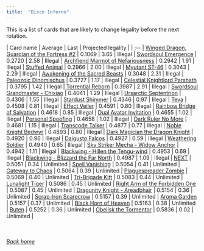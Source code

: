 ```yaml
---
title:  "Disco Inferno"
---
```


This is a list of cards that are likely to change legality before the next rotation.

| Card name | Average | Last | Projected legality |
| :-- |
[Winged Dragon, Guardian of the Fortress #2](https://db.ygoprodeck.com/card/?search=Winged%20Dragon,%20Guardian%20of%20the%20Fortress%20#2) | 0.1069 | 3.65 | Illegal |
[Swordsoul Emergence](https://db.ygoprodeck.com/card/?search=Swordsoul%20Emergence) | 0.2720 | 2.58 | Illegal |
[Archfiend Marmot of Nefariousness](https://db.ygoprodeck.com/card/?search=Archfiend%20Marmot%20of%20Nefariousness) | 0.2942 | 1.91 | Illegal |
[Stuffed Animal](https://db.ygoprodeck.com/card/?search=Stuffed%20Animal) | 0.2966 | 2.00 | Illegal |
[Myutant ST-46](https://db.ygoprodeck.com/card/?search=Myutant%20ST-46) | 0.3043 | 2.29 | Illegal |
[Awakening of the Sacred Beasts](https://db.ygoprodeck.com/card/?search=Awakening%20of%20the%20Sacred%20Beasts) | 0.3048 | 2.31 | Illegal |
[Paleozoic Dinomischus](https://db.ygoprodeck.com/card/?search=Paleozoic%20Dinomischus) | 0.3727 | 1.17 | Illegal |
[Celestial Knightlord Parshath](https://db.ygoprodeck.com/card/?search=Celestial%20Knightlord%20Parshath) | 0.3795 | 1.42 | Illegal |
[Torrential Reborn](https://db.ygoprodeck.com/card/?search=Torrential%20Reborn) | 0.3987 | 2.91 | Illegal |
[Swordsoul Grandmaster - Chixiao](https://db.ygoprodeck.com/card/?search=Swordsoul%20Grandmaster%20-%20Chixiao) | 0.4041 | 1.29 | Illegal |
[Ursarctic Septentrion](https://db.ygoprodeck.com/card/?search=Ursarctic%20Septentrion) | 0.4306 | 1.55 | Illegal |
[Stardust Shimmer](https://db.ygoprodeck.com/card/?search=Stardust%20Shimmer) | 0.4346 | 0.97 | Illegal |
[Teva](https://db.ygoprodeck.com/card/?search=Teva) | 0.4508 | 0.81 | Illegal |
[Effect Veiler](https://db.ygoprodeck.com/card/?search=Effect%20Veiler) | 0.4591 | 0.80 | Illegal |
[Rainbow Bridge of Salvation](https://db.ygoprodeck.com/card/?search=Rainbow%20Bridge%20of%20Salvation) | 0.4618 | 0.85 | Illegal |
[Dual Avatar Invitation](https://db.ygoprodeck.com/card/?search=Dual%20Avatar%20Invitation) | 0.4655 | 1.02 | Illegal |
[Personal Spoofing](https://db.ygoprodeck.com/card/?search=Personal%20Spoofing) | 0.4658 | 1.02 | Illegal |
[Dark Ruler No More](https://db.ygoprodeck.com/card/?search=Dark%20Ruler%20No%20More) | 0.4681 | 1.15 | Illegal |
[Transcode Talker](https://db.ygoprodeck.com/card/?search=Transcode%20Talker) | 0.4877 | 0.77 | Illegal |
[Noble Knight Bedwyr](https://db.ygoprodeck.com/card/?search=Noble%20Knight%20Bedwyr) | 0.4893 | 0.80 | Illegal |
[Dark Magician the Dragon Knight](https://db.ygoprodeck.com/card/?search=Dark%20Magician%20the%20Dragon%20Knight) | 0.4920 | 0.96 | Illegal |
[Daigusto Falcos](https://db.ygoprodeck.com/card/?search=Daigusto%20Falcos) | 0.4927 | 0.59 | Illegal |
[Weathering Soldier](https://db.ygoprodeck.com/card/?search=Weathering%20Soldier) | 0.4940 | 0.65 | Illegal |
[Sky Striker Mecha - Widow Anchor](https://db.ygoprodeck.com/card/?search=Sky%20Striker%20Mecha%20-%20Widow%20Anchor) | 0.4942 | 1.11 | Illegal |
[Blackwing - Hillen the Tengu-wind](https://db.ygoprodeck.com/card/?search=Blackwing%20-%20Hillen%20the%20Tengu-wind) | 0.4953 | 0.69 | Illegal |
[Blackwing - Blizzard the Far North](https://db.ygoprodeck.com/card/?search=Blackwing%20-%20Blizzard%20the%20Far%20North) | 0.4987 | 1.09 | Illegal |
[NEXT](https://db.ygoprodeck.com/card/?search=NEXT) | 0.5051 | 0.34 | Unlimited |
[Spell Vanishing](https://db.ygoprodeck.com/card/?search=Spell%20Vanishing) | 0.5054 | 0.41 | Unlimited |
[Gateway to Chaos](https://db.ygoprodeck.com/card/?search=Gateway%20to%20Chaos) | 0.5064 | 0.39 | Unlimited |
[Plaguespreader Zombie](https://db.ygoprodeck.com/card/?search=Plaguespreader%20Zombie) | 0.5069 | 0.40 | Unlimited |
[Tri-Brigade Kitt](https://db.ygoprodeck.com/card/?search=Tri-Brigade%20Kitt) | 0.5083 | 0.44 | Unlimited |
[Lunalight Tiger](https://db.ygoprodeck.com/card/?search=Lunalight%20Tiger) | 0.5086 | 0.45 | Unlimited |
[Right Arm of the Forbidden One](https://db.ygoprodeck.com/card/?search=Right%20Arm%20of%20the%20Forbidden%20One) | 0.5087 | 0.45 | Unlimited |
[Dragunity Knight - Areadbhair](https://db.ygoprodeck.com/card/?search=Dragunity%20Knight%20-%20Areadbhair) | 0.5154 | 0.36 | Unlimited |
[Scrap-Iron Scarecrow](https://db.ygoprodeck.com/card/?search=Scrap-Iron%20Scarecrow) | 0.5157 | 0.39 | Unlimited |
[Aroma Garden](https://db.ygoprodeck.com/card/?search=Aroma%20Garden) | 0.5157 | 0.37 | Unlimited |
[Black Horn of Heaven](https://db.ygoprodeck.com/card/?search=Black%20Horn%20of%20Heaven) | 0.5163 | 0.38 | Unlimited |
[Buten](https://db.ygoprodeck.com/card/?search=Buten) | 0.5252 | 0.36 | Unlimited |
[Obelisk the Tormentor](https://db.ygoprodeck.com/card/?search=Obelisk%20the%20Tormentor) | 0.5836 | 0.02 | Unlimited |

<br>

###### [Back home](index)